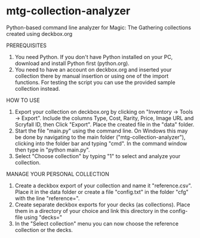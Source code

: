 # mtg-collection-analyzer
Python-based command line analyzer for Magic: The Gathering collections created using deckbox.org

PREREQUISITES
1. You need Python. If you don't have Python installed on your PC, download and install Python first (python.org).
2. You need to have an account on deckbox.org and inserted your collection there by manual insertion or using one of the import functions. For testing the script you can use the provided sample collection instead.

HOW TO USE
1. Export your collection on deckbox.org by clicking on "Inventory -> Tools -> Export". Include the columns Type, Cost, Rarity, Price, Image URL and Scryfall ID, then Click "Export". Place the created file in the "data" folder.
2. Start the file "main.py" using the command line. On Windows this may be done by navigating to the main folder ("mtg-collection-analyzer"), clicking into the folder bar and typing "cmd". In the command window then type in "python main.py".
3. Select "Choose collection" by typing "1" to select and analyze your collection.

MANAGE YOUR PERSONAL COLLECTION
1. Create a deckbox export of your collection and name it "reference.csv". Place it in the data folder or create a file "config.txt" in the folder "cfg" with the line "reference=<Path to the reference folder>".
2. Create separate deckbox exports for your decks (as collections). Place them in a directory of your choice and link this directory in the config-file using "decks=<Path to the deck folder>"
3. In the "Select collection" menu you can now choose the reference collection or the decks.